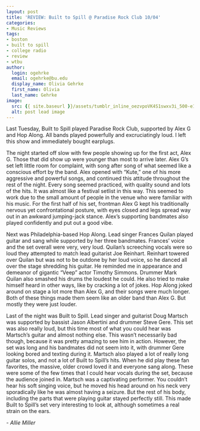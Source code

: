 ```yaml
---
layout: post
title: 'REVIEW: Built to Spill @ Paradise Rock Club 10/04'
categories:
- Music Reviews
tags:
- boston
- built to spill
- college radio
- review
- wtbu
author:
  login: ogehrke
  email: ogehrke@bu.edu
  display_name: Olivia Gehrke
  first_name: Olivia
  last_name: Gehrke
image:
  src: {{ site.baseurl }}/assets/tumblr_inline_oezvpoVK4S1swxv3i_500-e1489450077229.png
  alt: post lead image
---
```


Last Tuesday, Built to Spill played Paradise Rock Club, supported by Alex G and Hop Along. All bands played powerfully and excruciatingly loud. I left this show and immediately bought earplugs.

The night started off slow with few people showing up for the first act, Alex G. Those that did show up were younger than most to arrive later. Alex G’s set left little room for complaint, with song after song of what seemed like a conscious effort by the band. Alex opened with “Kute,” one of his more aggressive and powerful songs, and continued this attitude throughout the rest of the night. Every song seemed practiced, with quality sound and lots of the hits. It was almost like a festival setlist in this way. This seemed to work due to the small amount of people in the venue who were familiar with his music. For the first half of his set, frontman Alex G kept his traditionally nervous yet confrontational posture, with eyes closed and legs spread way out in an awkward jumping-jack stance. Alex’s supporting bandmates also played confidently and put out a good vibe.

Next was Philadelphia-based Hop Along. Lead singer Frances Quilan played guitar and sang while supported by her three bandmates. Frances’ voice and the set overall were very, very loud. Quilan’s screeching vocals were so loud they attempted to match lead guitarist Joe Reinhart. Reinhart towered over Quilan but was not to be outdone by her loud voice, so he danced all over the stage shredding his guitar. He reminded me in appearance and demeanor of gigantic “Veep” actor Timothy Simmons. Drummer Mark Quilan also smashed his drums the loudest he could. He also tried to make himself heard in other ways, like by cracking a lot of jokes. Hop Along joked around on stage a lot more than Alex G, and their songs were much longer. Both of these things made them seem like an older band than Alex G. But mostly they were just louder.

Last of the night was Built to Spill. Lead singer and guitarist Doug Martsch was supported by bassist Jason Albertini and drummer Steve Gere. This set was also really loud, but this time most of what you could hear was Martsch’s guitar and almost nothing else. This wasn’t necessarily bad though, because it was pretty amazing to see him in action. However, the set was long and his bandmates did not seem into it, with drummer Gere looking bored and texting during it. Martsch also played a lot of really long guitar solos, and not a lot of Built to Spill’s hits. When he did play these fan favorites, the massive, older crowd loved it and everyone sang along. These were some of the few times that I could hear vocals during the set, because the audience joined in. Martsch was a captivating performer. You couldn’t hear his soft singing voice, but he moved his head around on his neck very sporadically like he was almost having a seizure. But the rest of his body, including the parts that were playing guitar stayed perfectly still. This made Built to Spill’s set very interesting to look at, although sometimes a real strain on the ears.

_\- Allie Miller_